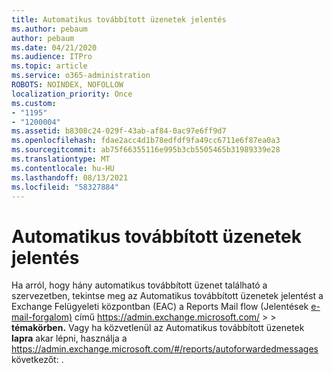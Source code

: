 ```yaml
---
title: Automatikus továbbított üzenetek jelentés
ms.author: pebaum
author: pebaum
ms.date: 04/21/2020
ms.audience: ITPro
ms.topic: article
ms.service: o365-administration
ROBOTS: NOINDEX, NOFOLLOW
localization_priority: Once
ms.custom:
- "1195"
- "1200004"
ms.assetid: b8308c24-029f-43ab-af84-0ac97e6ff9d7
ms.openlocfilehash: fdae2acc4d1b78edfdf9fa49cc6711e6f87ea0a3
ms.sourcegitcommit: ab75f66355116e995b3cb5505465b31989339e28
ms.translationtype: MT
ms.contentlocale: hu-HU
ms.lasthandoff: 08/13/2021
ms.locfileid: "58327884"
---
```

# <a name="auto-forwarded-messages-report"></a>Automatikus továbbított üzenetek jelentés

Ha arról, hogy hány automatikus továbbított üzenet található a szervezetben, tekintse meg az Automatikus továbbított üzenetek jelentést a Exchange Felügyeleti központban (EAC) a Reports Mail flow (Jelentések [e-mail-forgalom)](https://docs.microsoft.com/exchange/monitoring/mail-flow-reports/mfr-auto-forwarded-messages-report) című <https://admin.exchange.microsoft.com/> \>  \> **témakörben.** Vagy ha közvetlenül az Automatikus továbbított üzenetek **lapra** akar lépni, használja a <https://admin.exchange.microsoft.com/#/reports/autoforwardedmessages> következőt: .
  